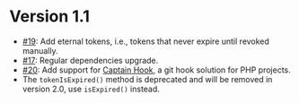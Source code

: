 # Version 1.1

* [#19](https://github.com/Oire/Iridium-php/pull/19):
  Add eternal tokens, i.e., tokens that never expire until revoked manually.
* [#17](https://github.com/Oire/Iridium-php/pull/17):
  Regular dependencies upgrade.
* [#20](https://github.com/Oire/Iridium-php/pull/20):
  Add support for [Captain Hook](https://github.com/captainhookphp/captainhook), a git hook solution for PHP projects.
* The `tokenIsExpired()` method is deprecated and will be removed in version 2.0, use `isExpired()` instead.
